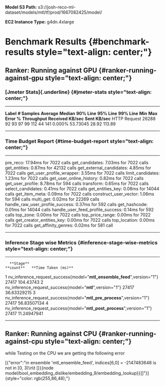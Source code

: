 **Model S3 Path:**
s3://josh-reco-ml-dataset/models/mtl/tf/prod/1667082425/model/

**EC2 Instance Type:** g4dn.4xlarge

# **Benchmark Results** {#benchmark-results style="text-align: center;"}

## Ranker: Running against GPU {#ranker-running-against-gpu style="text-align: center;"}

### **[Jmeter Stats]{.underline}** {#jmeter-stats style="text-align: center;"}

  -------------- ---------------- ------------- ------------ -------------- -------------- -------------- --------- --------- ------------- ---------------- --------------------- -----------------
  **Label**      **\# Samples**   **Average**   **Median**   **90% Line**   **95% Line**   **99% Line**   **Min**   **Max**   **Error %**   **Throughput**   **Received KB/sec**   **Sent KB/sec**
  HTTP Request   26288            92            93           97             99             112            44        141       0.000%        53.73045         28.92                 113.89
                                                                                                                                                                                   
  -------------- ---------------- ------------- ------------ -------------- -------------- -------------- --------- --------- ------------- ---------------- --------------------- -----------------

### **Time Budget Report** {#time-budget-report style="text-align: center;"}

  ----------------------------------- --------- ----- ------- -------
  pre_reco:                           17.94ms   for   7022    calls
  get_candidates:                     7.03ms    for   7022    calls
  get_entities:                       0.87ms    for   42132   calls
  get_external_candidates:            4.85ms    for   7022    calls
  get_user_profile_wrapper:           3.55ms    for   7022    calls
  limit_candidates:                   1.23ms    for   7022    calls
  get_user_online_history:            0.82ms    for   7022    calls
  get_user_profile:                   8.78ms    for   594     calls
  transform:                          0.65ms    for   7022    calls
  select_candidates:                  0.41ms    for   7022    calls
  get_entities_key:                   0.08ms    for   14044   calls
  get_item_meta:                      0.09ms    for   7022    calls
  construct_user_vector:              1.06ms    for   594     calls
  multi_get:                          0.02ms    for   22269   calls
  handle_raw_user_profile_success:    0.37ms    for   592     calls
  get_hashcode:                       0.01ms    for   14044   calls
  handle_user_feed_profile_success:   0.14ms    for   592     calls
  top_zone:                           0.00ms    for   7022    calls
  top_price_range:                    0.00ms    for   7022    calls
  get_creator_entities_key:           0.00ms    for   7022    calls
  top_location:                       0.00ms    for   7022    calls
  get_affinity_genres:                0.02ms    for   581     call
  ----------------------------------- --------- ----- ------- -------

### **Inference Stage wise Metrics** {#inference-stage-wise-metrics style="text-align: center;"}

  --- ----------------------------------------------------------------------------- ----------- ---------------------
      **Stage**                                                                     **count**   **Time Taken (ms)**
  1   nv_inference_request_success{model=\"**mtl_ensemble_feed**\",version=\"1\"}   27417       104.43743
  2   nv_inference_request_success{model=\"**mtl**\",version=\"1\"}                 27417       36.63329215
  3   nv_inference_request_success{model=\"**mtl_pre_process**\",version=\"1\"}     27417       56.83507134
  4   nv_inference_request_success{model=\"**mtl_post_process**\",version=\"1\"}    27417       11.24947941
  --- ----------------------------------------------------------------------------- ----------- ---------------------

## Ranker: Running against CPU {#ranker-running-against-cpu style="text-align: center;"}

while Testing on the CPU we are getting the following error

[{\"error\":\"in ensemble \'mtl_ensemble_feed\', indices\[6,0\] =
-2147483648 is not in \[0, 3)\\n\\t \[\[{{node
model/bool_embedding_dislike/embedding_9/embedding_lookup}}\]\]\"}]{style="color: rgb(255,86,48);"}
